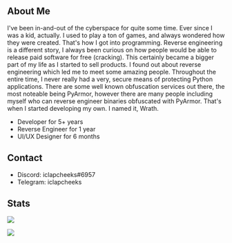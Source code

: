 ## About Me
I've been in-and-out of the cyberspace for quite some time. Ever since I was a kid, actually. I used to play a ton of games, and always wondered how they were created. That's how I got into programming. Reverse engineering is a different story, I always been curious on how people would be able to release paid software for free (cracking). This certainly became a bigger part of my life as I started to sell products. I found out about reverse engineering which led me to meet some amazing people. Throughout the entire time, I never really had a very, secure means of protecting Python applications. There are some well known obfuscation services out there, the most noteable being PyArmor, however there are many people including myself who can reverse engineer binaries obfuscated with PyArmor. That's when I started developing my own. I named it, Wrath. 
- Developer for 5+ years
- Reverse Engineer for 1 year
- UI/UX Designer for 6 months

## Contact
- Discord: iclapcheeks#6957
- Telegram: iclapcheeks

## Stats
<a href="https://github.com/iclapcheeks/iclapcheeks"><img align="center" src="https://github-readme-stats.vercel.app/api?username=iclapcheeks&layout=compact&theme=tokyonight"/></a>

<a href="https://github.com/iclapcheeks/iclapcheeks"><img align="center" src="https://github-readme-stats.vercel.app/api/top-langs/?username=iclapcheeks&layout=compact&theme=tokyonight"/></a>
